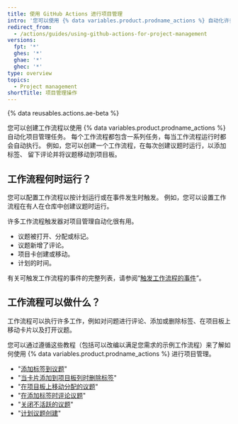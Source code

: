```yaml
---
title: 使用 GitHub Actions 进行项目管理
intro: '您可以使用 {% data variables.product.prodname_actions %} 自动化许多项目管理任务。'
redirect_from:
  - /actions/guides/using-github-actions-for-project-management
versions:
  fpt: '*'
  ghes: '*'
  ghae: '*'
  ghec: '*'
type: overview
topics:
  - Project management
shortTitle: 项目管理操作
---
```


{% data reusables.actions.ae-beta %}

您可以创建工作流程以使用 {% data variables.product.prodname_actions %} 自动化项目管理任务。 每个工作流程都包含一系列任务，每当工作流程运行时都会自动执行。 例如，您可以创建一个工作流程，在每次创建议题时运行，以添加标签、 留下评论并将议题移动到项目板。

## 工作流程何时运行？

您可以配置工作流程以按计划运行或在事件发生时触发。 例如，您可以设置工作流程在有人在仓库中创建议题时运行。

许多工作流程触发器对项目管理自动化很有用。

- 议题被打开、分配或标记。
- 议题新增了评论。
- 项目卡创建或移动。
- 计划的时间。

有关可触发工作流程的事件的完整列表，请参阅“[触发工作流程的事件](/actions/reference/events-that-trigger-workflows)”。

## 工作流程可以做什么？

工作流程可以执行许多工作，例如对问题进行评论、添加或删除标签、在项目板上移动卡片以及打开议题。

您可以通过遵循这些教程（包括可以改编以满足您需求的示例工作流程）来了解如何使用 {% data variables.product.prodname_actions %} 进行项目管理。

- "[添加标签到议题](/actions/guides/adding-labels-to-issues)"
- "[当卡片添加到项目板列时删除标签](/actions/guides/removing-a-label-when-a-card-is-added-to-a-project-board-column)"
- "[在项目板上移动分配的议题](/actions/guides/moving-assigned-issues-on-project-boards)"
- "[在添加标签时评论议题](/actions/guides/commenting-on-an-issue-when-a-label-is-added)"
- "[关闭不活跃的议题](/actions/guides/closing-inactive-issues)"
- "[计划议题创建](/actions/guides/scheduling-issue-creation)"
